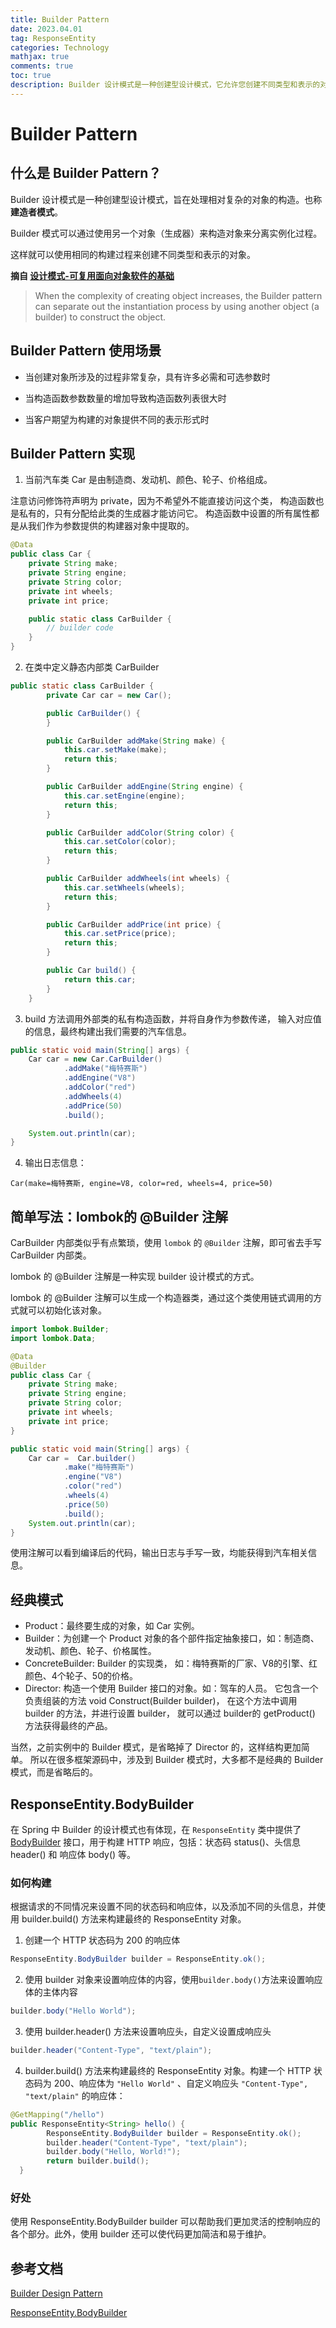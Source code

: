 ```yaml
---
title: Builder Pattern
date: 2023.04.01
tag: ResponseEntity
categories: Technology  
mathjax: true
comments: true
toc: true
description: Builder 设计模式是一种创建型设计模式，它允许您创建不同类型和表示的对象，同时避免构造函数污染和过多的可选参数。在本文中，我们将深入探讨 Builder 设计模式的概念、实现和使用场景。
---
```


# Builder Pattern

## 什么是 Builder Pattern？

Builder 设计模式是一种创建型设计模式，旨在处理相对复杂的对象的构造。也称 **建造者模式**。

Builder 模式可以通过使用另一个对象（生成器）来构造对象来分离实例化过程。

这样就可以使用相同的构建过程来创建不同类型和表示的对象。

**摘自 [设计模式-可复用面向对象软件的基础](https://www.baeldung.com/creational-design-patterns#builder)**
> When the complexity of creating object increases, the Builder pattern can separate out the instantiation process by using another object (a builder) to construct the object.

## Builder Pattern 使用场景

- 当创建对象所涉及的过程非常复杂，具有许多必需和可选参数时

- 当构造函数参数数量的增加导致构造函数列表很大时

- 当客户期望为构建的对象提供不同的表示形式时

## Builder Pattern 实现
1. 当前汽车类 Car 是由制造商、发动机、颜色、轮子、价格组成。

注意访问修饰符声明为 private，因为不希望外不能直接访问这个类，
构造函数也是私有的，只有分配给此类的生成器才能访问它。
构造函数中设置的所有属性都是从我们作为参数提供的构建器对象中提取的。

````java
@Data
public class Car {
    private String make;
    private String engine;
    private String color;
    private int wheels;
    private int price;

    public static class CarBuilder {
        // builder code
    }
}
````

2. 在类中定义静态内部类 CarBuilder 
````java
public static class CarBuilder {
        private Car car = new Car();

        public CarBuilder() {
        }

        public CarBuilder addMake(String make) {
            this.car.setMake(make);
            return this;
        }

        public CarBuilder addEngine(String engine) {
            this.car.setEngine(engine);
            return this;
        }

        public CarBuilder addColor(String color) {
            this.car.setColor(color);
            return this;
        }

        public CarBuilder addWheels(int wheels) {
            this.car.setWheels(wheels);
            return this;
        }

        public CarBuilder addPrice(int price) {
            this.car.setPrice(price);
            return this;
        }

        public Car build() {
            return this.car;
        }
    }
````

3. build 方法调用外部类的私有构造函数，并将自身作为参数传递，
输入对应值的信息，最终构建出我们需要的汽车信息。
````java
public static void main(String[] args) {
    Car car = new Car.CarBuilder()
            .addMake("梅特赛斯")
            .addEngine("V8")
            .addColor("red")
            .addWheels(4)
            .addPrice(50)
            .build();

    System.out.println(car); 
}
````

4. 输出日志信息：
````
Car(make=梅特赛斯, engine=V8, color=red, wheels=4, price=50)
````

## 简单写法：lombok的 @Builder 注解
CarBuilder 内部类似乎有点繁琐，使用 `lombok` 的 `@Builder` 注解，即可省去手写 CarBuilder 内部类。

lombok 的 @Builder 注解是一种实现 builder 设计模式的方式。

lombok 的 @Builder 注解可以生成一个构造器类，通过这个类使用链式调用的方式就可以初始化该对象。

````java
import lombok.Builder;
import lombok.Data;

@Data
@Builder
public class Car {
    private String make;
    private String engine;
    private String color;
    private int wheels;
    private int price;
}
````

````java
public static void main(String[] args) {
    Car car =  Car.builder()
            .make("梅特赛斯")
            .engine("V8")
            .color("red")
            .wheels(4)
            .price(50)
            .build();
    System.out.println(car);
}
````
使用注解可以看到编译后的代码，输出日志与手写一致，均能获得到汽车相关信息。

## 经典模式

- Product：最终要生成的对象，如 Car 实例。
- Builder：为创建一个 Product 对象的各个部件指定抽象接口，如：制造商、发动机、颜色、轮子、价格属性。
- ConcreteBuilder: Builder 的实现类， 如：梅特赛斯的厂家、V8的引擎、红颜色、4个轮子、50的价格。
- Director: 构造一个使用 Builder 接口的对象。如：驾车的人员。
它包含一个负责组装的方法 void Construct(Builder builder)，
在这个方法中调用 builder 的方法，并进行设置 builder，
就可以通过 builder的 getProduct() 方法获得最终的产品。

当然，之前实例中的 Builder 模式，是省略掉了 Director 的，这样结构更加简单。
所以在很多框架源码中，涉及到 Builder 模式时，大多都不是经典的 Builder 模式，而是省略后的。

## ResponseEntity.BodyBuilder
在 Spring 中 Builder 的设计模式也有体现，在 `ResponseEntity`
类中提供了 [BodyBuilder]((https://docs.spring.io/spring-framework/docs/current/javadoc-api/org/springframework/http/ResponseEntity.BodyBuilder.html)) 接口，用于构建 HTTP 响应，包括：状态码 status()、头信息 header() 和 响应体 body() 等。

### 如何构建
根据请求的不同情况来设置不同的状态码和响应体，以及添加不同的头信息，并使用 builder.build() 方法来构建最终的 ResponseEntity 对象。

1. 创建一个 HTTP 状态码为 200 的响应体

```java
ResponseEntity.BodyBuilder builder = ResponseEntity.ok();
```

2.  使用 builder 对象来设置响应体的内容，使用`builder.body()`方法来设置响应体的主体内容

```java
builder.body("Hello World");
```

3. 使用 builder.header() 方法来设置响应头，自定义设置成响应头
```java
builder.header("Content-Type", "text/plain");
```

4. builder.build() 方法来构建最终的 ResponseEntity 对象。构建一个 HTTP 状态码为 200、响应体为 `"Hello World"` 、自定义响应头 `"Content-Type", "text/plain"` 的响应体：

```java
@GetMapping("/hello")
public ResponseEntity<String> hello() {
        ResponseEntity.BodyBuilder builder = ResponseEntity.ok();
        builder.header("Content-Type", "text/plain");
        builder.body("Hello, World!");
        return builder.build();
  }
```

###  好处
使用 ResponseEntity.BodyBuilder builder 可以帮助我们更加灵活的控制响应的各个部分。此外，使用 builder 还可以使代码更加简洁和易于维护。

## 参考文档
[Builder Design Pattern](https://www.baeldung.com/creational-design-patterns#builder)

[ResponseEntity.BodyBuilder](https://docs.spring.io/spring-framework/docs/current/javadoc-api/org/springframework/http/ResponseEntity.BodyBuilder.html)


